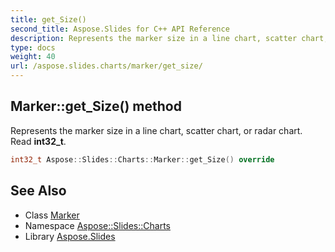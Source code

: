 ```yaml
---
title: get_Size()
second_title: Aspose.Slides for C++ API Reference
description: Represents the marker size in a line chart, scatter chart, or radar chart. Read int32_t.
type: docs
weight: 40
url: /aspose.slides.charts/marker/get_size/
---
```

## Marker::get_Size() method


Represents the marker size in a line chart, scatter chart, or radar chart. Read **int32_t**.

```cpp
int32_t Aspose::Slides::Charts::Marker::get_Size() override
```

## See Also

* Class [Marker](../)
* Namespace [Aspose::Slides::Charts](../../)
* Library [Aspose.Slides](../../../)